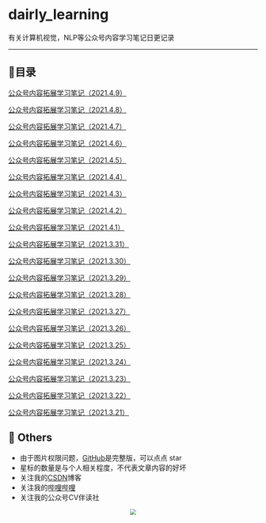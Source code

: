# dairly_learning
有关计算机视觉，NLP等公众号内容学习笔记日更记录

------



## :paperclip:目录

[公众号内容拓展学习笔记（2021.4.9）](notes/202104/0409.md)

[公众号内容拓展学习笔记（2021.4.8）](notes/202104/0408.md)

[公众号内容拓展学习笔记（2021.4.7）](notes/202104/0407.md)

[公众号内容拓展学习笔记（2021.4.6）](notes/202104/0406.md)

[公众号内容拓展学习笔记（2021.4.5）](notes/202104/0405.md)

[公众号内容拓展学习笔记（2021.4.4）](notes/202104/0404.md)

[公众号内容拓展学习笔记（2021.4.3）](notes/202104/0403.md)

[公众号内容拓展学习笔记（2021.4.2）](notes/202104/0402.md)

[公众号内容拓展学习笔记（2021.4.1）](notes/202104/0401.md)

[公众号内容拓展学习笔记（2021.3.31）](notes/202103/0331.md)

[公众号内容拓展学习笔记（2021.3.30）](notes/202103/0330.md)

[公众号内容拓展学习笔记（2021.3.29）](notes/202103/0329.md)

[公众号内容拓展学习笔记（2021.3.28）](notes/202103/0328.md)

[公众号内容拓展学习笔记（2021.3.27）](notes/202103/0327.md)

[公众号内容拓展学习笔记（2021.3.26）](notes/202103/0326.md)

[公众号内容拓展学习笔记（2021.3.25）](notes/202103/0325.md)

[公众号内容拓展学习笔记（2021.3.24）](notes/202103/0324.md)

[公众号内容拓展学习笔记（2021.3.23）](notes/202103/0323.md)

[公众号内容拓展学习笔记（2021.3.22）](notes/202103/0322.md)

[公众号内容拓展学习笔记（2021.3.21）](notes/202103/0321.md)



## :paperclip:  Others

- 由于图片权限问题，[GitHub](https://github.com/xiaoxuebajie/dairly_learning)是完整版，可以点点 star
- 星标的数量是与个人相关程度，不代表文章内容的好坏
- 关注我的[CSDN](https://mp.csdn.net/console/article)博客
- 关注我的[哔哩哔哩](https://space.bilibili.com/424394389?spm_id_from=333.788.b_765f7570696e666f.1)
- 关注我的公众号CV伴读社

<div align=center><img src="https://img-blog.csdnimg.cn/202005031406335.jpg" style='zoom:80%'>
</div>